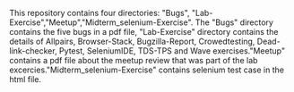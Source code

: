 This repository contains four directories: "Bugs", "Lab-Exercise","Meetup","Midterm_selenium-Exercise". The "Bugs" directory contains the five bugs in a pdf file, "Lab-Exercise" directory contains the details of Allpairs, Browser-Stack, Bugzilla-Report, Crowedtesting, Dead-link-checker, Pytest, SeleniumIDE, TDS-TPS and Wave exercises."Meetup" contains a pdf file about the meetup review that was part of the lab excercies."Midterm_selenium-Exercise" contains selenium test case in the html file.

